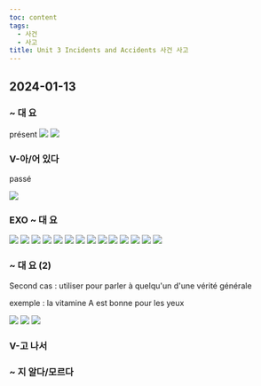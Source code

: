 ```yaml
---
toc: content
tags:
  - 사건
  - 사고
title: Unit 3 Incidents and Accidents 사건 사고
---
```

## 2024-01-13

### ~ 대 요

présent
![](2024-01-13_대%20요_1.png)
![](2024-01-13_대%20요_2.png)


### V-아/어 있다
passé

![](2024-01-13_대%20요_3.png)

### EXO ~ 대 요

![](2024-01-13_Unit3_exo_대%20요_1.png)
![](2024-01-13_Unit3_exo_대%20요_2.png)
![](2024-01-13_Unit3_exo_대%20요_3.png)
![](2024-01-13_Unit3_exo_대%20요_4.png)
![](2024-01-13_Unit3_exo_대%20요_5.png)
![](2024-01-13_Unit3_exo_대%20요_6.png)
![](2024-01-13_Unit3_exo_대%20요_7.png)
![](2024-01-13_Unit3_exo_대%20요_8.png)
![](2024-01-13_Unit3_exo_대%20요_9.png)
![](2024-01-13_Unit3_exo_대%20요_11.png)
![](2024-01-13_Unit3_exo_대%20요_12.png)
![](2024-01-13_Unit3_exo_대%20요_13.png)
![](2024-01-13_Unit3_exo_대%20요_14.png)
![](2024-01-13_Unit3_exo_대%20요_15.png)

### ~ 대 요 (2)

Second cas : utiliser pour parler à quelqu'un d'une vérité générale

exemple : la vitamine A est bonne pour les yeux

![](2024-01-13_Unit3_exo_대%20요_16.png)
![](2024-01-13_Unit3_exo_대%20요_17.png)
![](2024-01-13_Unit3_exo_대%20요_18.png)


### V-고 나서

### ~ 지 알다/모르다



